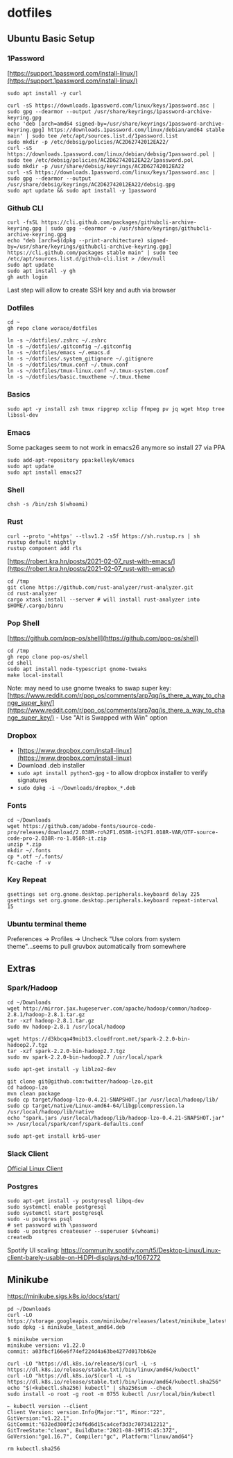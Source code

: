 dotfiles
========

## Ubuntu Basic Setup

### 1Password

[https://support.1password.com/install-linux/](https://support.1password.com/install-linux/)

```
sudo apt install -y curl

curl -sS https://downloads.1password.com/linux/keys/1password.asc | sudo gpg --dearmor --output /usr/share/keyrings/1password-archive-keyring.gpg
echo 'deb [arch=amd64 signed-by=/usr/share/keyrings/1password-archive-keyring.gpg] https://downloads.1password.com/linux/debian/amd64 stable main' | sudo tee /etc/apt/sources.list.d/1password.list
sudo mkdir -p /etc/debsig/policies/AC2D62742012EA22/
curl -sS https://downloads.1password.com/linux/debian/debsig/1password.pol | sudo tee /etc/debsig/policies/AC2D62742012EA22/1password.pol
sudo mkdir -p /usr/share/debsig/keyrings/AC2D62742012EA22
curl -sS https://downloads.1password.com/linux/keys/1password.asc | sudo gpg --dearmor --output /usr/share/debsig/keyrings/AC2D62742012EA22/debsig.gpg
sudo apt update && sudo apt install -y 1password
```

### Github CLI

```
curl -fsSL https://cli.github.com/packages/githubcli-archive-keyring.gpg | sudo gpg --dearmor -o /usr/share/keyrings/githubcli-archive-keyring.gpg
echo "deb [arch=$(dpkg --print-architecture) signed-by=/usr/share/keyrings/githubcli-archive-keyring.gpg] https://cli.github.com/packages stable main" | sudo tee /etc/apt/sources.list.d/github-cli.list > /dev/null
sudo apt update
sudo apt install -y gh
gh auth login
```

Last step will allow to create SSH key and auth via browser

### Dotfiles

```
cd ~
gh repo clone worace/dotfiles

ln -s ~/dotfiles/.zshrc ~/.zshrc
ln -s ~/dotfiles/.gitconfig ~/.gitconfig
ln -s ~/dotfiles/emacs ~/.emacs.d
ln -s ~/dotfiles/.system_gitignore ~/.gitignore
ln -s ~/dotfiles/tmux.conf ~/.tmux.conf
ln -s ~/dotfiles/tmux-linux.conf ~/.tmux-system.conf
ln -s ~/dotfiles/basic.tmuxtheme ~/.tmux.theme
```

### Basics

```
sudo apt -y install zsh tmux ripgrep xclip ffmpeg pv jq wget htop tree libssl-dev
```

### Emacs

Some packages seem to not work in emacs26 anymore so install 27 via PPA

```
sudo add-apt-repository ppa:kelleyk/emacs
sudo apt update
sudo apt install emacs27
```

### Shell

```
chsh -s /bin/zsh $(whoami)
```

### Rust

```
curl --proto '=https' --tlsv1.2 -sSf https://sh.rustup.rs | sh
rustup default nightly
rustup component add rls
```

[https://robert.kra.hn/posts/2021-02-07_rust-with-emacs/](https://robert.kra.hn/posts/2021-02-07_rust-with-emacs/)

```
cd /tmp
git clone https://github.com/rust-analyzer/rust-analyzer.git
cd rust-analyzer
cargo xtask install --server # will install rust-analyzer into $HOME/.cargo/binru
```

### Pop Shell

[https://github.com/pop-os/shell](https://github.com/pop-os/shell)

```
cd /tmp
gh repo clone pop-os/shell
cd shell
sudo apt install node-typescript gnome-tweaks
make local-install
```

Note: may need to use gnome tweaks to swap super key: [https://www.reddit.com/r/pop_os/comments/arp7qg/is_there_a_way_to_change_super_key/](https://www.reddit.com/r/pop_os/comments/arp7qg/is_there_a_way_to_change_super_key/) - Use "Alt is Swapped with Win" option

### Dropbox

- [https://www.dropbox.com/install-linux](https://www.dropbox.com/install-linux)
- Download .deb installer
- `sudo apt install python3-gpg` - to allow dropbox installer to verify signatures
- `sudo dpkg -i ~/Downloads/dropbox_*.deb`

### Fonts

```
cd ~/Downloads
wget https://github.com/adobe-fonts/source-code-pro/releases/download/2.038R-ro%2F1.058R-it%2F1.018R-VAR/OTF-source-code-pro-2.038R-ro-1.058R-it.zip
unzip *.zip
mkdir ~/.fonts
cp *.otf ~/.fonts/
fc-cache -f -v
```

### Key Repeat

```
gsettings set org.gnome.desktop.peripherals.keyboard delay 225
gsettings set org.gnome.desktop.peripherals.keyboard repeat-interval 15
```

### Ubuntu terminal theme

Preferences → Profiles → Uncheck "Use colors from system theme"...seems to pull gruvbox automatically from somewhere


## Extras

### Spark/Hadoop

```
cd ~/Downloads
wget http://mirror.jax.hugeserver.com/apache/hadoop/common/hadoop-2.8.1/hadoop-2.8.1.tar.gz
tar -xzf hadoop-2.8.1.tar.gz
sudo mv hadoop-2.8.1 /usr/local/hadoop

wget https://d3kbcqa49mib13.cloudfront.net/spark-2.2.0-bin-hadoop2.7.tgz
tar -xzf spark-2.2.0-bin-hadoop2.7.tgz
sudo mv spark-2.2.0-bin-hadoop2.7 /usr/local/spark

sudo apt-get install -y liblzo2-dev

git clone git@github.com:twitter/hadoop-lzo.git
cd hadoop-lzo
mvn clean package
sudo cp target/hadoop-lzo-0.4.21-SNAPSHOT.jar /usr/local/hadoop/lib/
sudo cp target/native/Linux-amd64-64/libgplcompression.la /usr/local/hadoop/lib/native
echo "spark.jars /usr/local/hadoop/lib/hadoop-lzo-0.4.21-SNAPSHOT.jar" >> /usr/local/spark/conf/spark-defaults.conf

sudo apt-get install krb5-user
```

### Slack Client

[Official Linux Client](https://slack.com/downloads/linux)

### Postgres

```
sudo apt-get install -y postgresql libpq-dev
sudo systemctl enable postgresql
sudo systemctl start postgresql
sudo -u postgres psql
# set password with \password
sudo -u postgres createuser --superuser $(whoami)
createdb
```

Spotify UI scaling: https://community.spotify.com/t5/Desktop-Linux/Linux-client-barely-usable-on-HiDPI-displays/td-p/1067272

## Minikube

https://minikube.sigs.k8s.io/docs/start/

```
pd ~/Downloads
curl -LO https://storage.googleapis.com/minikube/releases/latest/minikube_latest_amd64.deb
sudo dpkg -i minikube_latest_amd64.deb

$ minikube version
minikube version: v1.22.0
commit: a03fbcf166e6f74ef224d4a63be4277d017bb62e

curl -LO "https://dl.k8s.io/release/$(curl -L -s https://dl.k8s.io/release/stable.txt)/bin/linux/amd64/kubectl"
curl -LO "https://dl.k8s.io/$(curl -L -s https://dl.k8s.io/release/stable.txt)/bin/linux/amd64/kubectl.sha256"
echo "$(<kubectl.sha256) kubectl" | sha256sum --check
sudo install -o root -g root -m 0755 kubectl /usr/local/bin/kubectl

➸ kubectl version --client
Client Version: version.Info{Major:"1", Minor:"22", GitVersion:"v1.22.1", GitCommit:"632ed300f2c34f6d6d15ca4cef3d3c7073412212", GitTreeState:"clean", BuildDate:"2021-08-19T15:45:37Z", GoVersion:"go1.16.7", Compiler:"gc", Platform:"linux/amd64"}

rm kubectl.sha256
```
